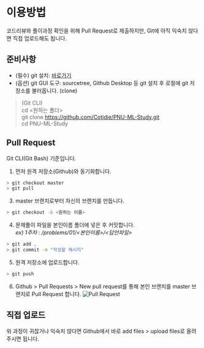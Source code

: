 # 이용방법
 코드리뷰와 풀이과정 확인을 위해 Pull Request로 제출하지만, Git에 아직 익숙치 않다면 직접 업로드해도 됩니다.
 
 ## 준비사항
 * (필수) git 설치: [바로가기](https://git-scm.com/download/win)
 * (옵션) git GUI 도구: sourcetree, Github Desktop 등
 git 설치 후 로컬에 git 저장소를 불러옵니다. (clone)
  > (Git CLI)  
  > cd <원하는 폴더>  
  > git clone https://github.com/Cotidie/PNU-ML-Study.git  
  > cd PNU-ML-Study
 
 ## Pull Request
  Git CLI(Git Bash) 기준입니다.   
1. 먼저 원격 저장소(Github)와 동기화합니다.  
```bash
> git checkout master
> git pull  
```
3. master 브랜치로부터 자신의 브랜치를 만듭니다.  
```bash
> git checkout -b <원하는 이름>  
```
4. 문제풀이 파일을 본인이름 폴더에 넣은 후 커밋합니다.  
 *ex) 1주차 : /problems/01/<본인이름>/<답안파일>*
```bash
> git add .  
> git commit -m "작성할 메시지"  
```
5. 원격 저장소에 업로드합니다.  
```bash
> git push  
```
6. Github > Pull Requests > New pull request를 통해 본인 브랜치를 master 브랜치로 Pull Request 합니다.
![Pull Request](https://i.imgur.com/zvgXoaQ.png)
	
 ## 직접 업로드
  위 과정이 귀찮거나 익숙치 않다면 Github에서 바로 add files > upload files로 올려주시면 됩니다.
	
